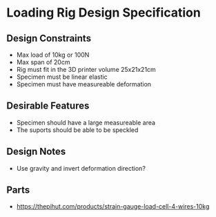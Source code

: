 # Loading Rig Design Specification

## Design Constraints
- Max load of 10kg or 100N
- Max span of 20cm
- Rig must fit in the 3D printer volume 25x21x21cm
- Specimen must be linear elastic
- Specimen must have measureable deformation

## Desirable Features
- Specimen should have a large measureable area
- The suports should be able to be speckled

## Design Notes
- Use gravity and invert deformation direction?

## Parts
- https://thepihut.com/products/strain-gauge-load-cell-4-wires-10kg